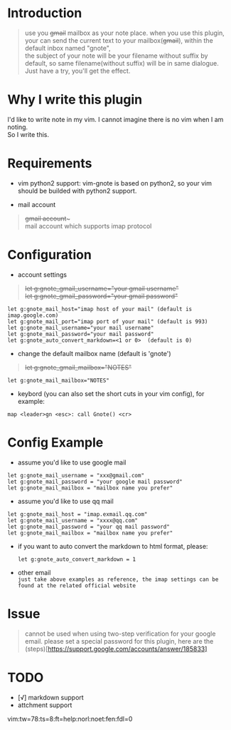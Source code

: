 Introduction
==============
>   use you ~~gmail~~ mailbox as your note place.
>   when you use this plugin, your can send the current text to your mailbox(~~gmail~~), within the default inbox named "gnote",    
the subject of your note will be your filename without suffix by default, so same filename(without suffix) will be in same dialogue. Just have a try, you'll get the effect.

Why I write this plugin
=======================
I'd like to write note in my vim. I cannot imagine there is no vim when I am noting.  
So I write this.
  
Requirements
===============
* vim python2 support: vim-gnote is based on python2, so your vim should be builded with python2 support.  

* mail account  
> ~~gmail account~~~   
>	mail account which supports imap protocol  
  
Configuration
===============
* account settings  
>   ~~let g:gnote_gmail_username="your gmail username"~~  
>   ~~let g:gnote_gmail_password="your gmail password"~~  
```
let g:gnote_mail_host="imap host of your mail" (default is imap.google.com)
let g:gnote_mail_port="imap port of your mail" (default is 993)
let g:gnote_mail_username="your mail username"
let g:gnote_mail_password="your mail password"
let g:gnote_auto_convert_markdown=<1 or 0>  (default is 0)
```
  
* change the default mailbox name (default is 'gnote')
>   ~~let g:gnote_gmail_mailbox="NOTES"~~  
```
let g:gnote_mail_mailbox="NOTES"
```
  
* keybord (you can also set the short cuts in your vim config), for example:
```
map <leader>gn <esc>: call Gnote() <cr>
```

Config Example
==============
* assume you'd like to use google  mail
```
let g:gnote_mail_username = "xxx@gmail.com"
let g:gnote_mail_password = "your google mail password"
let g:gnote_mail_mailbox = "mailbox name you prefer"
```
  
* assume you'd like to use qq mail
```
let g:gnote_mail_host = "imap.exmail.qq.com"
let g:gnote_mail_username = "xxxx@qq.com"
let g:gnote_mail_password = "your qq mail password"
let g:gnote_mail_mailbox = "mailbox name you prefer"
```

* if you want to auto convert the markdown to html format, please:
  ```
  let g:gnote_auto_convert_markdown = 1
  ```
  
* other email  
```just take above examples as reference, the imap settings can be found at the related official website```


Issue
=======
> cannot be used when using two-step verification for your google email.
> please set a special password for this plugin, here are the (steps)[https://support.google.com/accounts/answer/185833]

TODO
=======
* [√] markdown support
* attchment support


vim:tw=78:ts=8:ft=help:norl:noet:fen:fdl=0

